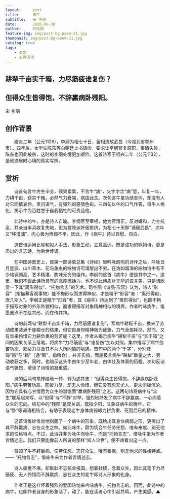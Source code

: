 ```yaml
---
layout:     post
title:      病牛
subtitle:   宋 李纲
date:       2020-06-30
author:     听松阁
feature-img: img/post-bg-poem-21.jpg
thumbnail: img/post-bg-poem-21.jpg
catalog: true
tags:
    - 美文
    - 古典诗词
---
```


## 耕犁千亩实千箱，力尽筋疲谁复伤？

## 但得众生皆得饱，不辞羸病卧残阳。

宋 李纲

## 创作背景



　　建炎二年（公元1128），李纲为相七十日，罢相流放武昌（今湖北省鄂州市）。四年后，太学生陈东等向朝廷上书请命，要求让李纲官复原职，事情失败，陈东也因此被杀，这时的李纲处境更加艰险。这首诗写于绍兴二年（公元1132），是他谪居时心境的真实写照。



## 赏析



　　诗首句言牛终生辛劳，硕果累累，不言牛“病”，又字字含“病”意，年复一年，力耕千亩，获实千箱，必然气力衰竭，病由此生。次句言牛虽功绩至伟，却没有人对它同情哀怜，责问语气，有强烈的感情色彩。三四句以牛的口气作答，将牛人格化，揭示牛为百姓甘于自我牺牲的可贵品格。



　　此诗中的牛，亦是诗人自喻。李纲官至宰相，他为官清正，反对媾和，力主抗金，并亲自率兵收复失地，但为投降派奸佞排挤，为相七十天即“谪居武昌”，次年又“移澧浦”，内心极为愤抑不平。因此，作《病牛》诗以自慰、自白。



　　这首诗运用比喻和拟人手法，形象生动，立意高远，既是成功的咏物诗，更是杰出的言志诗，为后世传诵。



　　在中国诗歌史上，自第一部诗歌总集《诗经》里吟咏鸱鸮的诗作之后，吟咏日月星辰、山川草木、花鸟鱼虫的咏物诗可谓层出不穷。在浩如烟海的咏物诗中有不少格调颇高、艺术精湛、韵味无穷的佳作。李纲的这首《病牛》便是其中之一。这里，我们不谈此诗所具有的高度概括力，也不说此诗质朴无华的语言美，只是想欣赏一下其“离形得似”、“托物言志”的艺术。司空图《诗品·形容》认为，诗人“形容”（指描摹客观事物）能不拘形似而求得神似，才是精于“形容”者：“离形得似，庶几斯人”。李纲正是精于“形容”者，其《病牛》诗达到了“离形得似”，也即不拘于描写对象的外形外貌相似，而求得描写对象精神相似的境界。作者吟咏病牛，笔墨重点不在绘其形，而在传其神。



　　诗的前两句“耕犁千亩实千箱，力尽筋疲谁复伤”，写病牛耕耘千亩，换来了劳动成果装满千座粮仓的结果，但它自身却精神极为疲惫，力气全部耗尽，然而，又有谁来怜惜它力耕负重的劳苦呢？这里，作者从揭示病牛“耕犁千亩”与“实千箱”之间的因果关系上落笔，将病牛“力尽筋疲”与“谁复伤”加以对照，集中描写了病牛劳苦功高、筋疲力尽及其不为人所同情的境遇。首句中的两个“千字”，分别修饰“亩”与“箱”（通“厢”，指粮仓），并非实指，而是极言病牛“耕犁”数量之大、劳动收获之多，同时，也暗示这头牛由年少至年老、由体壮及体衰的历程。次句反诘语气强烈，增添了诗情的凝重感。



　　诗的后两句笔锋陡地一转，转为述其志：“但得众生皆得饱，不辞羸病卧残阳。”病牛劳苦功高，筋疲力尽，却无人怜惜，但它没有怨天尤人，更未消极沉沦。因为它具有心甘情愿为众生的温饱而“羸病卧残阳”之志。这两句诗将病牛与“众生”联系起来写，以“但得”与“不辞”对举，强烈地抒发了病牛不辞羸病，一心向着众生的志向。结句中的“残阳”是双关语，既指夕阳，又象征病牛的晚年，它与“卧”等词语相结合，有助于表现老牛身体病弱却力耕负重、死而后已的精神。



　　这首诗惟妙惟肖地刻画了一个病牛的形象，既绘出其身体病弱之形，更传出了其不辞羸病、志在众生之神。如此咏牛，颇为切合牛任劳任怨、唯有奉献、别无他求的性格特点。不过，此诗并非为咏牛而咏牛，而是“托物言志”，借咏牛来为作者言情述志。我们只要能像前人所说的那样“知人论世”，便不难看出这一点。



　　赞颂了牛不辞羸病、任劳任怨、志在众生、唯有奉献、别无他求的性格特点。—— “托物言志”，借咏牛来为作者言情述志。



　　诗人疲惫不堪，却耿耿不忘抗金报国，想着社稷，念着众生，因此其笔下力尽筋疲、无人怜惜而不辞羸病、志在众生的老牛即诗人形象的化身。



　　作者正是这样怀着强烈的爱国热忱来吟咏病牛，托物言志的。因而，此诗中的病牛，也即作者自身的形象活了，动了，能在读者心中引起共鸣，产生美感。▲

